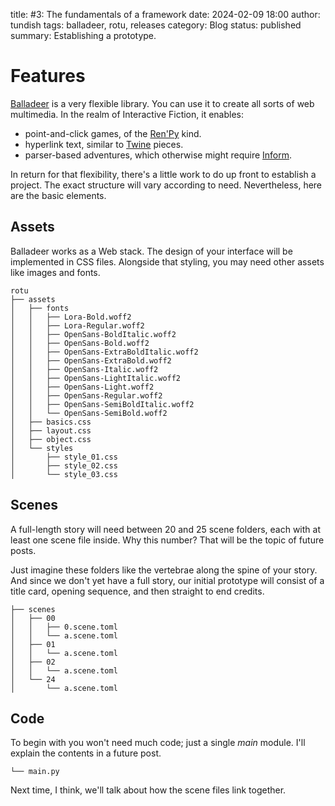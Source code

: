 title: #3: The fundamentals of a framework
date: 2024-02-09 18:00
author: tundish
tags: balladeer, rotu, releases
category: Blog
status: published
summary: Establishing a prototype.

Features
========

[Balladeer](https://github.com/tundish/balladeer) is a very flexible library.
You can use it to create all sorts of web multimedia.
In the realm of Interactive Fiction, it enables:

+ point-and-click games, of the [Ren'Py](https://www.renpy.org/) kind.
+ hyperlink text, similar to [Twine](https://twinery.org/) pieces.
+ parser-based adventures, which otherwise might require [Inform](https://ganelson.github.io/inform-website/).

In return for that flexibility, there's a little work to do up front to establish
a project. The exact structure will vary according to need.
Nevertheless, here are the basic elements.


Assets
------

Balladeer works as a Web stack. The design of your interface will be implemented in CSS files.
Alongside that styling, you may need other assets like images and fonts.

~~~
rotu
├── assets
│   ├── fonts
│   │   ├── Lora-Bold.woff2
│   │   ├── Lora-Regular.woff2
│   │   ├── OpenSans-BoldItalic.woff2
│   │   ├── OpenSans-Bold.woff2
│   │   ├── OpenSans-ExtraBoldItalic.woff2
│   │   ├── OpenSans-ExtraBold.woff2
│   │   ├── OpenSans-Italic.woff2
│   │   ├── OpenSans-LightItalic.woff2
│   │   ├── OpenSans-Light.woff2
│   │   ├── OpenSans-Regular.woff2
│   │   ├── OpenSans-SemiBoldItalic.woff2
│   │   └── OpenSans-SemiBold.woff2
│   ├── basics.css
│   ├── layout.css
│   ├── object.css
│   └── styles
│       ├── style_01.css
│       ├── style_02.css
│       └── style_03.css
~~~

Scenes
------

A full-length story will need between 20 and 25 scene folders, each with at least one scene file inside.
Why this number? That will be the topic of future posts.

Just imagine these folders like the vertebrae along the spine of your story. And since we don't yet
have a full story, our initial prototype will consist of a title card, opening sequence, and then straight
to end credits.

~~~
├── scenes
│   ├── 00
│   │   ├── 0.scene.toml
│   │   └── a.scene.toml
│   ├── 01
│   │   └── a.scene.toml
│   ├── 02
│   │   └── a.scene.toml
│   └── 24
│       └── a.scene.toml
~~~

Code
----

To begin with you won't need much code; just a single *main* module.
I'll explain the contents in a future post.

~~~
└── main.py
~~~

Next time, I think, we'll talk about how the scene files link together.
